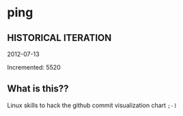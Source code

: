 # ping

## HISTORICAL ITERATION
2012-07-13

Incremented: 5520

## What is this?? 
Linux skills to hack the github commit visualization chart `;-)`
